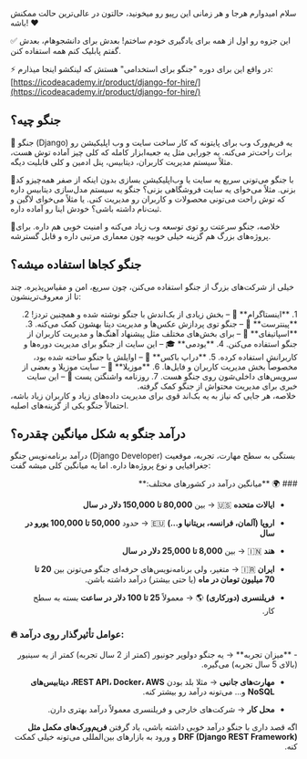 سلام امیدوارم هرجا و هر زمانی این رپیو رو میخونید، حالتون در عالی‌ترین حالت ممکنش باشه! ❤

✅ این جزوه رو اول از همه برای یادگیری خودم ساختم! بعدش برای دانشجوهام، بعدش گفتم پابلیک کنم همه استفاده کنن. 

⚡ در واقع این برای دوره "جنگو برای استخدامی" هستش که لینکشو اینجا میذارم:
[https://icodeacademy.ir/product/django-for-hire/](https://icodeacademy.ir/product/django-for-hire/)

## جنگو چیه؟
🔸 جنگو (Django) یه فریم‌ورک وب برای پایتونه که کار ساخت سایت و وب اپلیکیشن رو برات راحت‌تر می‌کنه. یه جورایی مثل یه جعبه‌ابزار کامله که کلی چیز آماده توش هست، مثلاً سیستم مدیریت کاربران، دیتابیس، پنل ادمین و کلی قابلیت دیگه.

🔸با جنگو می‌تونی سریع یه سایت یا وب‌اپلیکیشن بسازی بدون اینکه از صفر همه‌چیزو کد بزنی. مثلاً می‌خوای یه سایت فروشگاهی بزنی؟ جنگو یه سیستم مدل‌سازی دیتابیس داره که توش راحت می‌تونی محصولات و کاربران رو مدیریت کنی. یا مثلاً می‌خوای لاگین و ثبت‌نام داشته باشی؟ خودش اینا رو آماده داره.

🔸خلاصه، جنگو سرعتت رو توی توسعه وب زیاد می‌کنه و امنیت خوبی هم داره. برای پروژه‌های بزرگ هم گزینه خیلی خوبیه چون معماری مرتبی داره و قابل گسترشه.

## جنگو کجاها استفاده میشه؟
خیلی از شرکت‌های بزرگ از جنگو استفاده می‌کنن، چون سریع، امن و مقیاس‌پذیره. چند تا از معروف‌ترینشون:
<div dir='rtl'>
1. **اینستاگرام** 📸 – بخش زیادی از بک‌اندش با جنگو نوشته شده و همچنین تردز!
2. **پینترست** 📌 – جنگو توی پردازش عکس‌ها و مدیریت دیتا بهشون کمک می‌کنه.
3. **اسپاتیفای** 🎵 – برای بخش‌های مختلف مثل پیشنهاد آهنگ‌ها و مدیریت کاربران از جنگو استفاده می‌کنن.
4. **یودمی** 🎓 – این سایت از جنگو برای مدیریت دوره‌ها و کاربرانش استفاده کرده.
5. **دراپ باکس** 📁 – اوایلش با جنگو ساخته شده بود، مخصوصاً بخش مدیریت کاربران و فایل‌ها.
6. **موزیلا** 🦊 – سایت موزیلا و بعضی از سرویس‌های داخلی‌شون روی جنگو هست.
7. روزنامه واشنگتن پست 📰 – این سایت خبری برای مدیریت محتواش از جنگو کمک گرفته.
</div>
خلاصه، هر جایی که نیاز به یه بک‌اند قوی برای مدیریت داده‌های زیاد و کاربران زیاد باشه، احتمالاً جنگو یکی از گزینه‌های اصلیه.

## درآمد جنگو به شکل میانگین چقدره؟
درآمد برنامه‌نویس جنگو (Django Developer) بستگی به سطح مهارت، تجربه، موقعیت جغرافیایی و نوع پروژه‌ها داره. اما یه میانگین کلی میشه گفت:
<div dir='rtl'>
### 🌍 **میانگین درآمد در کشورهای مختلف:**

- **ایالات متحده** 🇺🇸 → بین **80,000 تا 150,000 دلار در سال**
    
- **اروپا (آلمان، فرانسه، بریتانیا و...)** 🇪🇺 → حدود **50,000 تا 100,000 یورو در سال**
    
- **هند** 🇮🇳 → بین **8,000 تا 25,000 دلار در سال**
    
- **ایران** 🇮🇷 → متغیر، ولی برنامه‌نویس‌های حرفه‌ای جنگو می‌تونن بین **20 تا 70 میلیون تومان در ماه** (یا حتی بیشتر) درآمد داشته باشن.
    
- **فریلنسری (دورکاری)** 🌎 → معمولاً **25 تا 100 دلار در ساعت** بسته به سطح کار.
  </div>
### 🔥 **عوامل تأثیرگذار روی درآمد:**
<div dir='rtl'>
- **میزان تجربه** → یه جنگو دولوپر جونیور (کمتر از 2 سال تجربه) کمتر از یه سینیور (بالای 5 سال تجربه) می‌گیره.
    
- **مهارت‌های جانبی** → مثلا بلد بودن **REST API، Docker، AWS، دیتابیس‌های NoSQL** و... می‌تونه درآمد رو بیشتر کنه.
    
- **محل کار** → شرکت‌های خارجی و فریلنسری معمولاً درآمد بهتری دارن.

اگه قصد داری با جنگو درآمد خوبی داشته باشی، یاد گرفتن **فریم‌ورک‌های مکمل مثل DRF (Django REST Framework)** و ورود به بازارهای بین‌المللی می‌تونه خیلی کمکت کنه.
</div>
